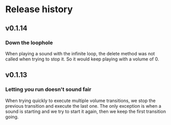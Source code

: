 # Release history

## v0.1.14

### Down the loophole
When playing a sound with the infinite loop, the delete method was not called when trying to stop it. So it would keep
playing with a volume of 0.


## v0.1.13

### Letting you run doesn't sound fair
When trying quickly to execute multiple volume transitions, we stop the previous transition and execute the last one.
The only exception is when a sound is starting and we try to start it again, then we keep the first transition going.